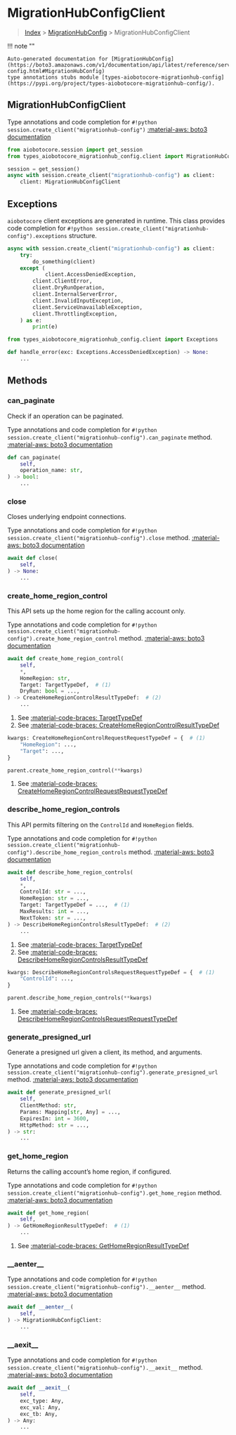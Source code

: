 # MigrationHubConfigClient

> [Index](../README.md) > [MigrationHubConfig](./README.md) > MigrationHubConfigClient

!!! note ""

    Auto-generated documentation for [MigrationHubConfig](https://boto3.amazonaws.com/v1/documentation/api/latest/reference/services/migrationhub-config.html#MigrationHubConfig)
    type annotations stubs module [types-aiobotocore-migrationhub-config](https://pypi.org/project/types-aiobotocore-migrationhub-config/).

## MigrationHubConfigClient

Type annotations and code completion for `#!python session.create_client("migrationhub-config")`
[:material-aws: boto3 documentation](https://boto3.amazonaws.com/v1/documentation/api/latest/reference/services/migrationhub-config.html#MigrationHubConfig.Client)

```python title="Usage example"
from aiobotocore.session import get_session
from types_aiobotocore_migrationhub_config.client import MigrationHubConfigClient

session = get_session()
async with session.create_client("migrationhub-config") as client:
    client: MigrationHubConfigClient
```

## Exceptions


`aiobotocore` client exceptions are generated in runtime.
This class provides code completion for `#!python session.create_client("migrationhub-config").exceptions` structure.

```python title="Usage example"
async with session.create_client("migrationhub-config") as client:
    try:
        do_something(client)
    except (
            client.AccessDeniedException,
        client.ClientError,
        client.DryRunOperation,
        client.InternalServerError,
        client.InvalidInputException,
        client.ServiceUnavailableException,
        client.ThrottlingException,
    ) as e:
        print(e)
```

```python title="Type checking example"
from types_aiobotocore_migrationhub_config.client import Exceptions

def handle_error(exc: Exceptions.AccessDeniedException) -> None:
    ...
```


## Methods


### can\_paginate

Check if an operation can be paginated.

Type annotations and code completion for `#!python session.create_client("migrationhub-config").can_paginate` method.
[:material-aws: boto3 documentation](https://boto3.amazonaws.com/v1/documentation/api/latest/reference/services/migrationhub-config.html#MigrationHubConfig.Client.can_paginate)

```python title="Method definition"
def can_paginate(
    self,
    operation_name: str,
) -> bool:
    ...
```


### close

Closes underlying endpoint connections.

Type annotations and code completion for `#!python session.create_client("migrationhub-config").close` method.
[:material-aws: boto3 documentation](https://boto3.amazonaws.com/v1/documentation/api/latest/reference/services/migrationhub-config.html#MigrationHubConfig.Client.close)

```python title="Method definition"
await def close(
    self,
) -> None:
    ...
```


### create\_home\_region\_control

This API sets up the home region for the calling account only.

Type annotations and code completion for `#!python session.create_client("migrationhub-config").create_home_region_control` method.
[:material-aws: boto3 documentation](https://boto3.amazonaws.com/v1/documentation/api/latest/reference/services/migrationhub-config.html#MigrationHubConfig.Client.create_home_region_control)

```python title="Method definition"
await def create_home_region_control(
    self,
    *,
    HomeRegion: str,
    Target: TargetTypeDef,  # (1)
    DryRun: bool = ...,
) -> CreateHomeRegionControlResultTypeDef:  # (2)
    ...
```

1. See [:material-code-braces: TargetTypeDef](./type_defs.md#targettypedef) 
2. See [:material-code-braces: CreateHomeRegionControlResultTypeDef](./type_defs.md#createhomeregioncontrolresulttypedef) 


```python title="Usage example with kwargs"
kwargs: CreateHomeRegionControlRequestRequestTypeDef = {  # (1)
    "HomeRegion": ...,
    "Target": ...,
}

parent.create_home_region_control(**kwargs)
```

1. See [:material-code-braces: CreateHomeRegionControlRequestRequestTypeDef](./type_defs.md#createhomeregioncontrolrequestrequesttypedef) 

### describe\_home\_region\_controls

This API permits filtering on the `ControlId` and `HomeRegion` fields.

Type annotations and code completion for `#!python session.create_client("migrationhub-config").describe_home_region_controls` method.
[:material-aws: boto3 documentation](https://boto3.amazonaws.com/v1/documentation/api/latest/reference/services/migrationhub-config.html#MigrationHubConfig.Client.describe_home_region_controls)

```python title="Method definition"
await def describe_home_region_controls(
    self,
    *,
    ControlId: str = ...,
    HomeRegion: str = ...,
    Target: TargetTypeDef = ...,  # (1)
    MaxResults: int = ...,
    NextToken: str = ...,
) -> DescribeHomeRegionControlsResultTypeDef:  # (2)
    ...
```

1. See [:material-code-braces: TargetTypeDef](./type_defs.md#targettypedef) 
2. See [:material-code-braces: DescribeHomeRegionControlsResultTypeDef](./type_defs.md#describehomeregioncontrolsresulttypedef) 


```python title="Usage example with kwargs"
kwargs: DescribeHomeRegionControlsRequestRequestTypeDef = {  # (1)
    "ControlId": ...,
}

parent.describe_home_region_controls(**kwargs)
```

1. See [:material-code-braces: DescribeHomeRegionControlsRequestRequestTypeDef](./type_defs.md#describehomeregioncontrolsrequestrequesttypedef) 

### generate\_presigned\_url

Generate a presigned url given a client, its method, and arguments.

Type annotations and code completion for `#!python session.create_client("migrationhub-config").generate_presigned_url` method.
[:material-aws: boto3 documentation](https://boto3.amazonaws.com/v1/documentation/api/latest/reference/services/migrationhub-config.html#MigrationHubConfig.Client.generate_presigned_url)

```python title="Method definition"
await def generate_presigned_url(
    self,
    ClientMethod: str,
    Params: Mapping[str, Any] = ...,
    ExpiresIn: int = 3600,
    HttpMethod: str = ...,
) -> str:
    ...
```


### get\_home\_region

Returns the calling account’s home region, if configured.

Type annotations and code completion for `#!python session.create_client("migrationhub-config").get_home_region` method.
[:material-aws: boto3 documentation](https://boto3.amazonaws.com/v1/documentation/api/latest/reference/services/migrationhub-config.html#MigrationHubConfig.Client.get_home_region)

```python title="Method definition"
await def get_home_region(
    self,
) -> GetHomeRegionResultTypeDef:  # (1)
    ...
```

1. See [:material-code-braces: GetHomeRegionResultTypeDef](./type_defs.md#gethomeregionresulttypedef) 

### \_\_aenter\_\_



Type annotations and code completion for `#!python session.create_client("migrationhub-config").__aenter__` method.
[:material-aws: boto3 documentation](https://boto3.amazonaws.com/v1/documentation/api/latest/reference/services/migrationhub-config.html#MigrationHubConfig.Client.__aenter__)

```python title="Method definition"
await def __aenter__(
    self,
) -> MigrationHubConfigClient:
    ...
```


### \_\_aexit\_\_



Type annotations and code completion for `#!python session.create_client("migrationhub-config").__aexit__` method.
[:material-aws: boto3 documentation](https://boto3.amazonaws.com/v1/documentation/api/latest/reference/services/migrationhub-config.html#MigrationHubConfig.Client.__aexit__)

```python title="Method definition"
await def __aexit__(
    self,
    exc_type: Any,
    exc_val: Any,
    exc_tb: Any,
) -> Any:
    ...
```





